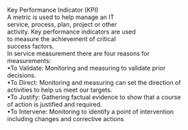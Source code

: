 Key Performance Indicator (KPI)  
A metric is used to help manage an IT  
service, process, plan, project or other  
activity. Key performance indicators are used  
to measure the achievement of critical  
success factors.  
In service measurement there are four reasons for  
measurements:  
•To Validate: Monitoring and measuring to validate prior  
decisions.  
•To Direct: Monitoring and measuring can set the direction of  
activities to help us meet our targets.  
•To Justify: Gathering factual evidence to show that a course  
of action is justified and required.  
•To Intervene: Monitoring to identify a point of intervention  
including changes and corrective actions
